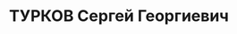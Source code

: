 ---
title: ТУРКОВ Сергей Георгиевич
description: "Род. в 1902, Самарская губ., Николаевский уезд, с. Большая Сакма, русский,\
  \ обр.: высшее, член ВКП(б). Проживал: Ленинград, наб. 9-го января, д. 30, кв. 5.\
  \ Уполномоченный 2-го гл. управления Наркомата оборонной промышленности СССР в Италии.\
  \ \n  Арестован 03.09.1937. Обв. в вредительстве, шпионаже и участии в антисоветской\
  \ троцкистской диверсионно-террористической организации. Приговор: ВК ВС СССР, 05.11.1937\
  \ – ВМН. Расстрелян 05.11.1937, г.Москва. \n  Реабилитирован ВК ВС СССР 04.08.1956"
---